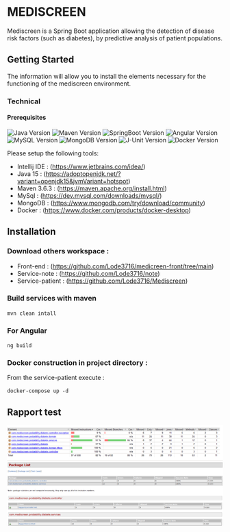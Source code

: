 # MEDISCREEN
Mediscreen is a Spring Boot application allowing the detection of disease risk factors (such as diabetes),
by predictive analysis of patient populations.

## Getting Started

The information will allow you to install the elements necessary for the functioning of the mediscreen environment.

### Technical

#### Prerequisites
![Java Version](https://img.shields.io/badge/Java-15.x-red)
![Maven Version](https://img.shields.io/badge/Maven-3.6.3-blue)
![SpringBoot Version](https://img.shields.io/badge/Spring%20Boot-2.4.4-brightgreen)
![Angular Version](https://img.shields.io/badge/Angular-11.2-red)
![MySQL Version](https://img.shields.io/badge/MySQL-8.x-cyan)
![MongoDB Version](https://img.shields.io/badge/MongoDB-4.x-green)
![J-Unit Version](https://img.shields.io/badge/JUnit-5.7.0-orange)
![Docker Version](https://img.shields.io/badge/Docker-20.10.2-cyan)

Please setup the following tools:

* Intellij IDE : (https://www.jetbrains.com/idea/)
* Java 15 : (https://adoptopenjdk.net/?variant=openjdk15&jvmVariant=hotspot)
* Maven 3.6.3 : (https://maven.apache.org/install.html)
* MySql : (https://dev.mysql.com/downloads/mysql/)
* MongoDB : (https://www.mongodb.com/try/download/community)
* Docker  : (https://www.docker.com/products/docker-desktop)

## Installation

### Download others workspace :

* Front-end : (https://github.com/Lode3716/medicreen-front/tree/main)
* Service-note : (https://github.com/Lode3716/note)
* Service-patient : (https://github.com/Lode3716/Mediscreen)


### Build services with maven
~~~
mvn clean intall
~~~
### For Angular
~~~
ng build
~~~

### Docker construction in project directory :

From the service-patient execute :

~~~
docker-compose up -d
~~~

## Rapport test

![alt text](test_diabete.png)
![alt text](rapport_diabete.png)


